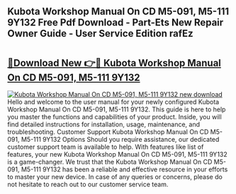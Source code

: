 ## Kubota Workshop Manual On CD M5-091, M5-111 9Y132 Free Pdf Download - Part-Ets New Repair Owner Guide - User Service Edition rafEz

# <h2><a href="http://bc82978.oget.top/?id=Kubota+Workshop+Manual+On+CD+M5-091%2c+M5-111+9Y132">🔗Download New 👉🔴 Kubota Workshop Manual On CD M5-091, M5-111 9Y132</a></h2>

[![Kubota Workshop Manual On CD M5-091, M5-111 9Y132 new download](https://i.imgur.com/5g1atiW.png)](http://bc82978.oget.top/?id=Kubota+Workshop+Manual+On+CD+M5-091%2c+M5-111+9Y132)
Hello and welcome to the user manual for your newly configured Kubota Workshop Manual On CD M5-091, M5-111 9Y132. This guide is here to help you master the functions and capabilities of your product. Inside, you will find detailed instructions for installation, usage, maintenance, and troubleshooting. Customer Support Kubota Workshop Manual On CD M5-091, M5-111 9Y132 Options Should you require assistance, our dedicated customer support team is available to help. With features like list of features, your new Kubota Workshop Manual On CD M5-091, M5-111 9Y132 is a game-changer. We trust that the Kubota Workshop Manual On CD M5-091, M5-111 9Y132 has been a reliable and effective resource in your efforts to master your new device. In case of any queries or concerns, please do not hesitate to reach out to our customer service team.
